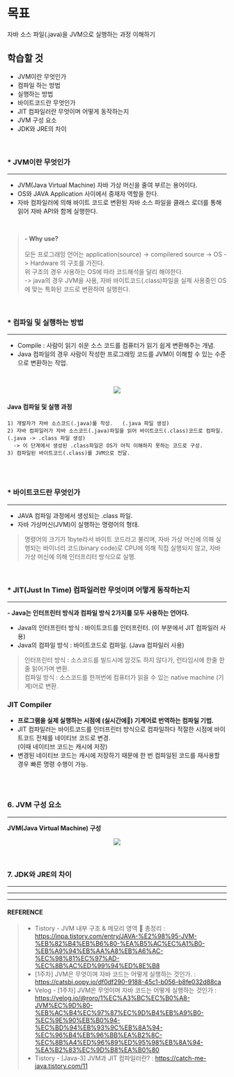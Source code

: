 # 목표
자바 소스 파일(.java)을 JVM으로 실행하는 과정 이해하기

## 학습할 것
* JVM이란 무엇인가
* 컴파일 하는 방법
* 실행하는 방법
* 바이트코드란 무엇인가
* JIT 컴파일러란 무엇이며 어떻게 동작하는지
* JVM 구성 요소
* JDK와 JRE의 차이
<br>


### * JVM이란 무엇인가
---
  - JVM(Java Virtual Machine) 자바 가상 머신을 줄여 부르는 용어이다.
  - OS와 JAVA Application 사이에서 중재자 역할을 한다.
  - 자바 컴파일러에 의해 바이트 코드로 변환된 자바 소스 파일을 클래스 로더를 통해 읽어 자바 API와 함께 실행한다.
<br>

> **- Why use?** <br><br>
>   모든 프로그래밍 언어는 application(source) -> compilered source -> OS -> Hardware 의 구조를 가진다.<br>
>   위 구조의 경우 사용하는 OS에 따라 코드해석을 달리 해야한다.<br>
>    -> java의 경우 JVM을 사용, 자바 바이트코드(.class)파일을 실제 사용중인 OS에 맞는 특화된 코드로 변환하여 실행한다.
<br>


### * 컴파일 및 실행하는 방법
---
  - Compile : 사람이 읽기 쉬운 소스 코드를 컴퓨터가 읽기 쉽게 변환해주는 개념.
  - Java 컴파일의 경우 사람이 작성한 프로그래밍 코드를 JVM이 이해할 수 있는 수준으로 변환하는 작업.
<br>
  <p align="center"><img src="https://github.com/SeungTaeGit/ComputerScience/assets/129585999/6e724309-1a75-446d-a980-2b14f225b067"></p>
  
  #### Java 컴파일 및 실행 과정
    1) 개발자가 자바 소스코드(.java)를 작성.   (.java 파일 생성)
    2) 자바 컴파일러가 자바 소스코드(.java)파일을 읽어 바이트코드(.class)코드로 컴파일.  (.java -> .class 파일 생성)
      -> 이 단계에서 생성된 .class파일은 OS가 아직 이해하지 못하는 코드로 구성.
    3) 컴파일된 바이트코드(.class)를 JVM으로 전달.
<br><br>


### * 바이트코드란 무엇인가
---
  - JAVA 컴파일 과정에서 생성되는 .class 파일.
  - 자바 가상머신(JVM)이 실행하는 명령어의 형태.

> 명령어의 크기가 1byte라서 바이트 코드라고 불리며, 자바 가상 머신에 의해 실행되는 바이너리 코드(binary code)로 CPU에 의해 직접 실행되지 않고, 자바 가상 머신에 의해 인터프리터 방식으로 실행.
<br>


### * JIT(Just In Time) 컴파일러란 무엇이며 어떻게 동작하는지
---
**- Java는 인터프린터 방식과 컴파일 방식 2가지를 모두 사용하는 언어다.** <br>
 * Java의 인터프린터 방식 : 바이트코드를 인터프린터. (이 부분에서 JIT 컴파일러 사용)<br>
 * Java의 컴파일 방식 : 바이트코드로 컴파일. (Java 컴파일러 사용)<br>

> 인터프린터 방식 : 소스코드를 빌드시에 암것도 하지 않다가, 런타임시에 한줄 한줄 읽어가며 변환.<br>
> 컴파일 방식 : 소스코드를 한꺼번에 컴퓨터가 읽을 수 있는 native machine (기계)어로 변환.<br>

  ### JIT Compiler
  - **프로그램을 실제 실행하는 시점에 (실시간에) 기계어로 번역하는 컴파일 기법.**
  - JIT 컴파일러는 바이트코드를 인터프린터 방식으로 컴파일하다 적절한 시점에 바이트코드 전체를 네이티브 코드로 변경. <br>
    (이때 네이티브 코드는 캐시에 저장)
  - 변경된 네이티브 코드는 캐시에 저장하기 때문에 한 번 컴파일된 코드를 재사용할 경우 빠른 명령 수행이 가능.

  
<br><br>


### 6. JVM 구성 요소
---
  **JVM(Java Virtual Machine) 구성**
  <p align="center"><img src="https://github.com/SeungTaeGit/ComputerScience/assets/129585999/b157e002-c26b-467e-a655-0373e0f70652"></p>
<br>


### 7. JDK와 JRE의 차이
---


___
___
#### REFERENCE
> + Tistory - JVM 내부 구조 & 메모리 영역 💯 총정리 : https://inpa.tistory.com/entry/JAVA-%E2%98%95-JVM-%EB%82%B4%EB%B6%80-%EA%B5%AC%EC%A1%B0-%EB%A9%94%EB%AA%A8%EB%A6%AC-%EC%98%81%EC%97%AD-%EC%8B%AC%ED%99%94%ED%8E%B8
> + [1주차] JVM은 무엇이며 자바 코드는 어떻게 실행하는 것인가. : https://catsbi.oopy.io/df0df290-9188-45c1-b056-b8fe032d88ca
> + Velog - [1주차] JVM은 무엇이며 자바 코드는 어떻게 실행하는 것인가 : https://velog.io/@roro/1%EC%A3%BC%EC%B0%A8-JVM%EC%9D%80-%EB%AC%B4%EC%97%87%EC%9D%B4%EB%A9%B0-%EC%9E%90%EB%B0%94-%EC%BD%94%EB%93%9C%EB%8A%94-%EC%96%B4%EB%96%BB%EA%B2%8C-%EC%8B%A4%ED%96%89%ED%95%98%EB%8A%94-%EA%B2%83%EC%9D%B8%EA%B0%80
> + Tistory - [Java-3] JVM과 JIT 컴파일러란? : https://catch-me-java.tistory.com/11
